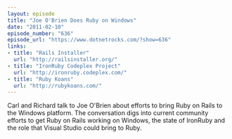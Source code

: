 ```yaml
---
layout: episode
title: "Joe O'Brien Does Ruby on Windows"
date: "2011-02-10"
episode_number: "636"
episode_url: "https://www.dotnetrocks.com/?show=636"
links:
- title: "Rails Installer"
  url: "http://railsinstaller.org/"
- title: "IronRuby Codeplex Project"
  url: "http://ironruby.codeplex.com/"
- title: "Ruby Koans"
  url: "http://rubykoans.com/"
---
```


Carl and Richard talk to Joe O'Brien about efforts to bring Ruby on Rails to the Windows platform. The conversation digs into current community efforts to get Ruby on Rails working on Windows, the state of IronRuby and the role that Visual Studio could bring to Ruby.
